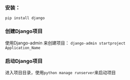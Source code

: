 ### 安装：
`pip install django`
### 创建Django项目
使用Django-admin 来创建项目：
`django-admin startproject Application_Name`
### 启动Django项目
进入项目目录，使用`python manage runserver`来启动项目
